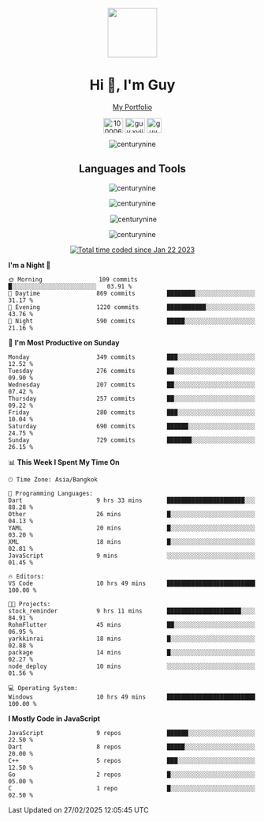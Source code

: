 
<p align="center"><a href="https://portfolio-nextjs-puce-omega.vercel.app/" traget="_blank"> <img src="https://user-images.githubusercontent.com/109062980/213915698-3e79c409-24f8-4471-a5f8-e7a842ad3a0a.gif" width="100" /> </a></p>
 
<h1 align="center">Hi 👋, I'm Guy</h1>
<p align="center"><a href="https://portfolio-nextjs-puce-omega.vercel.app/" traget="_blank"> My Portfolio </a></p>

<p align="center">
<a href="https://fb.com/100006608053988" target="blank"><img align="center" src="https://raw.githubusercontent.com/rahuldkjain/github-profile-readme-generator/master/src/images/icons/Social/facebook.svg" alt="100006608053988" height="30" width="40" /></a>
<a href="https://instagram.com/guy.xvii" target="blank"><img align="center" src="https://raw.githubusercontent.com/rahuldkjain/github-profile-readme-generator/master/src/images/icons/Social/instagram.svg" alt="guy.xvii" height="30" width="40" /></a>
<a href="mailto:lowlifeix@gmail.com" target="blank"><img align="center" src="https://user-images.githubusercontent.com/109062980/226533395-e26b601f-4b8f-456f-affd-55dc944b4149.png" alt="guy.xvii" height="30" width="30" /></a>
 
</p>

<p align="center"> <img src="https://komarev.com/ghpvc/?username=centurynine&label=Profile%20views&color=0e75b6&style=for-the-badge" alt="centurynine" /> </p>

<h2 align="center">Languages and Tools</h3>

<!-- https://skillicons.dev/ -->
<p align="center">
<img src="https://skillicons.dev/icons?i=react,nodejs,tailwind,mongodb,html,css,js,bootstrap,jquery,cloudflare,php,java,cpp,py,dart,flutter,firebase,androidstudio,git,github,linux,mysql,postman,nginx,express" alt="centurynine" /> 
</p>
 
<p align="center"><img align="center" src="https://github-readme-stats-sigma-five.vercel.app/api/top-langs?username=centurynine&show_icons=true&locale=en&layout=compact&theme=" alt="centurynine" /></p>

<p align="center">&nbsp;<img align="center" src="https://github-readme-stats-sigma-five.vercel.app/api?username=centurynine&show_icons=true&locale=en&theme=" alt="centurynine" /></p>

<p align="center"><img align="center" src="https://github-readme-streak-stats.herokuapp.com/?user=centurynine&theme=" alt="centurynine" /></p>
<p align="center">
<a href="https://wakatime.com/@9ded98d1-6308-4a11-a75a-63f31fdc4e7a"><img src="https://wakatime.com/badge/user/9ded98d1-6308-4a11-a75a-63f31fdc4e7a.svg" alt="Total time coded since Jan 22 2023" /></a>
  
<!--START_SECTION:waka-->
**I'm a Night 🦉** 

```text
🌞 Morning                109 commits         █░░░░░░░░░░░░░░░░░░░░░░░░   03.91 % 
🌆 Daytime                869 commits         ████████░░░░░░░░░░░░░░░░░   31.17 % 
🌃 Evening                1220 commits        ███████████░░░░░░░░░░░░░░   43.76 % 
🌙 Night                  590 commits         █████░░░░░░░░░░░░░░░░░░░░   21.16 % 
```
📅 **I'm Most Productive on Sunday** 

```text
Monday                   349 commits         ███░░░░░░░░░░░░░░░░░░░░░░   12.52 % 
Tuesday                  276 commits         ██░░░░░░░░░░░░░░░░░░░░░░░   09.90 % 
Wednesday                207 commits         ██░░░░░░░░░░░░░░░░░░░░░░░   07.42 % 
Thursday                 257 commits         ██░░░░░░░░░░░░░░░░░░░░░░░   09.22 % 
Friday                   280 commits         ███░░░░░░░░░░░░░░░░░░░░░░   10.04 % 
Saturday                 690 commits         ██████░░░░░░░░░░░░░░░░░░░   24.75 % 
Sunday                   729 commits         ███████░░░░░░░░░░░░░░░░░░   26.15 % 
```


📊 **This Week I Spent My Time On** 

```text
🕑︎ Time Zone: Asia/Bangkok

💬 Programming Languages: 
Dart                     9 hrs 33 mins       ██████████████████████░░░   88.28 % 
Other                    26 mins             █░░░░░░░░░░░░░░░░░░░░░░░░   04.13 % 
YAML                     20 mins             █░░░░░░░░░░░░░░░░░░░░░░░░   03.20 % 
XML                      18 mins             █░░░░░░░░░░░░░░░░░░░░░░░░   02.81 % 
JavaScript               9 mins              ░░░░░░░░░░░░░░░░░░░░░░░░░   01.45 % 

🔥 Editors: 
VS Code                  10 hrs 49 mins      █████████████████████████   100.00 % 

🐱‍💻 Projects: 
stock_reminder           9 hrs 11 mins       █████████████████████░░░░   84.91 % 
RohmFlutter              45 mins             ██░░░░░░░░░░░░░░░░░░░░░░░   06.95 % 
yarkkinrai               18 mins             █░░░░░░░░░░░░░░░░░░░░░░░░   02.88 % 
package                  14 mins             █░░░░░░░░░░░░░░░░░░░░░░░░   02.27 % 
node_deploy              10 mins             ░░░░░░░░░░░░░░░░░░░░░░░░░   01.56 % 

💻 Operating System: 
Windows                  10 hrs 49 mins      █████████████████████████   100.00 % 
```

**I Mostly Code in JavaScript** 

```text
JavaScript               9 repos             ██████░░░░░░░░░░░░░░░░░░░   22.50 % 
Dart                     8 repos             █████░░░░░░░░░░░░░░░░░░░░   20.00 % 
C++                      5 repos             ███░░░░░░░░░░░░░░░░░░░░░░   12.50 % 
Go                       2 repos             █░░░░░░░░░░░░░░░░░░░░░░░░   05.00 % 
C                        1 repo              █░░░░░░░░░░░░░░░░░░░░░░░░   02.50 % 
```




 Last Updated on 27/02/2025 12:05:45 UTC
<!--END_SECTION:waka-->
  
</p>

